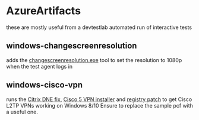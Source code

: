 # AzureArtifacts

these are mostly useful from a devtestlab automated run of interactive tests

## windows-changescreenresolution

adds the [changescreenresolution.exe](https://github.com/mikedouglasdev/changescreenresolution) tool to set the resolution to 1080p when the test agent logs in

## windows-cisco-vpn

runs the [Citrix DNE fix](ftp://files.citrix.com/), [Cisco 5 VPN installer](https://www.cisco.com/c/en/us/support/web/obsolete/security-vpn-client.html) and [registry patch](http://www.firewall.cx/cisco-technical-knowledgebase/cisco-services-tech/1127-cisco-vpn-client-windows-10-install-fix-442-failed-to-enable-virtual-adapter.html) to get Cisco L2TP VPNs working on Windows 8/10
Ensure to replace the sample pcf with a useful one.
